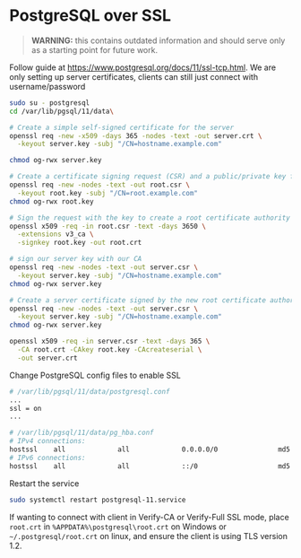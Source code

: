 # PostgreSQL over SSL

> **WARNING:** this contains outdated information and should serve only as a starting point for future work.


Follow guide at https://www.postgresql.org/docs/11/ssl-tcp.html. We are only setting up server certificates, clients can still just connect with username/password

```bash
sudo su - postgresql
cd /var/lib/pgsql/11/data\

# Create a simple self-signed certificate for the server
openssl req -new -x509 -days 365 -nodes -text -out server.crt \
  -keyout server.key -subj "/CN=hostname.example.com"

chmod og-rwx server.key

# Create a certificate signing request (CSR) and a public/private key file
openssl req -new -nodes -text -out root.csr \
  -keyout root.key -subj "/CN=root.example.com"
chmod og-rwx root.key

# Sign the request with the key to create a root certificate authority
openssl x509 -req -in root.csr -text -days 3650 \
  -extensions v3_ca \
  -signkey root.key -out root.crt

# sign our server key with our CA
openssl req -new -nodes -text -out server.csr \
  -keyout server.key -subj "/CN=hostname.example.com"
chmod og-rwx server.key

# Create a server certificate signed by the new root certificate authority
openssl req -new -nodes -text -out server.csr \
  -keyout server.key -subj "/CN=hostname.example.com"
chmod og-rwx server.key

openssl x509 -req -in server.csr -text -days 365 \
  -CA root.crt -CAkey root.key -CAcreateserial \
  -out server.crt
```

Change PostgreSQL config files to enable SSL

```bash
# /var/lib/pgsql/11/data/postgresql.conf
...
ssl = on
...
```

```bash
# /var/lib/pgsql/11/data/pg_hba.conf
# IPv4 connections:
hostssl    all             all             0.0.0.0/0               md5
# IPv6 connections:
hostssl    all             all             ::/0                    md5
```

Restart the service

```bash
sudo systemctl restart postgresql-11.service
```

If wanting to connect with client in Verify-CA or Verify-Full SSL mode, place `root.crt` in `%APPDATA%\postgresql\root.crt` on Windows or `~/.postgresql/root.crt` on linux, and ensure the client is using TLS version 1.2.
